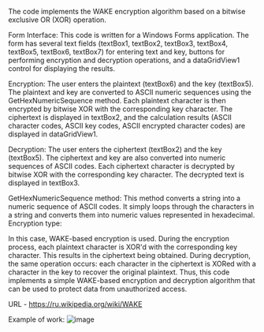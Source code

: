 The code implements the WAKE encryption algorithm based on a bitwise exclusive OR (XOR) operation.

Form Interface: This code is written for a Windows Forms application. The form has several text fields (textBox1, textBox2, textBox3, textBox4, textBox5, textBox6, textBox7) for entering text and key, buttons for performing encryption and decryption operations, and a dataGridView1 control for displaying the results.

Encryption:
The user enters the plaintext (textBox6) and the key (textBox5).
The plaintext and key are converted to ASCII numeric sequences using the GetHexNumericSequence method.
Each plaintext character is then encrypted by bitwise XOR with the corresponding key character.
The ciphertext is displayed in textBox2, and the calculation results (ASCII character codes, ASCII key codes, ASCII encrypted character codes) are displayed in dataGridView1.

Decryption:
The user enters the ciphertext (textBox2) and the key (textBox5).
The ciphertext and key are also converted into numeric sequences of ASCII codes.
Each ciphertext character is decrypted by bitwise XOR with the corresponding key character.
The decrypted text is displayed in textBox3.

GetHexNumericSequence method:
This method converts a string into a numeric sequence of ASCII codes. It simply loops through the characters in a string and converts them into numeric values represented in hexadecimal.
Encryption type:

In this case, WAKE-based encryption is used.
During the encryption process, each plaintext character is XOR'd with the corresponding key character. This results in the ciphertext being obtained.
During decryption, the same operation occurs: each character in the ciphertext is XORed with a character in the key to recover the original plaintext.
Thus, this code implements a simple WAKE-based encryption and decryption algorithm that can be used to protect data from unauthorized access.

URL - https://ru.wikipedia.org/wiki/WAKE

Example of work:
![image](https://github.com/Da1erRowney/WAKE-Word-Auto-Key-Encryption-/assets/126601293/cd3b6a3c-de3a-465a-8b4c-67b5e59ac26c)
